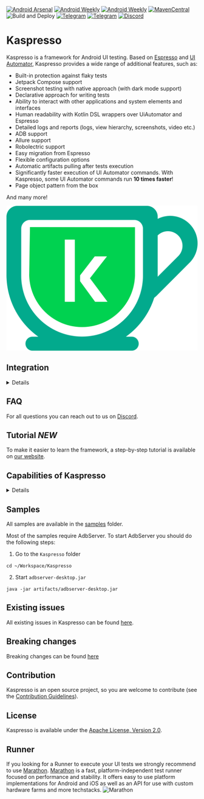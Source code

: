 
[![Android Arsenal](https://img.shields.io/badge/Android%20Arsenal-Kaspresso-green.svg?style=flat )](https://android-arsenal.com/details/1/7896)
[![Android Weekly](https://img.shields.io/badge/Android%20Weekly-383-green.svg)](http://androidweekly.net/issues/issue-383)
[![Android Weekly](https://img.shields.io/badge/Android%20Weekly-392-green.svg)](http://androidweekly.net/issues/issue-392)
[![MavenCentral](https://img.shields.io/maven-central/v/com.kaspersky.android-components/kaspresso)](https://search.maven.org/artifact/com.kaspersky.android-components/kaspresso)
![Build and Deploy](https://github.com/KasperskyLab/Kaspresso/workflows/Build%20and%20Deploy/badge.svg)
[![Telegram](https://img.shields.io/static/v1?label=Telegram&message=RU&color=0088CC)](https://t.me/kaspresso)
[![Telegram](https://img.shields.io/static/v1?label=Telegram&message=EN&color=0088CC)](https://t.me/kaspresso_en)
[![Discord](https://img.shields.io/discord/1152145101825527839?label=discord&labelColor=7289da&style=flat)](https://discord.com/invite/hFMC5NQU)

# Kaspresso

Kaspresso is a framework for Android UI testing. Based on [Espresso](https://developer.android.com/training/testing/espresso) and [UI
Automator](https://developer.android.com/training/testing/ui-automator), Kaspresso provides a wide range of additional features, such as:

* Built-in protection against flaky tests
* Jetpack Compose support
* Screenshot testing with native approach (with dark mode support)
* Declarative approach for writing tests
* Ability to interact with other applications and system elements and interfaces
* Human readability with Kotlin DSL wrappers over UiAutomator and Espresso
* Detailed logs and reports (logs, view hierarchy, screenshots, video etc.)
* ADB support
* Allure support
* Robolectric support
* Easy migration from Espresso
* Flexible configuration options
* Automatic artifacts pulling after tests execution
* Significantly faster execution of UI Automator commands. With Kaspresso, some UI Automator commands run **10 times faster**!
* Page object pattern from the box

And many more!

<img src="kaspresso.png" alt="Kaspresso"/>

## Integration
<details><summary>Details</summary>

To integrate Kaspresso into your project:
1. If the `mavenCentral` repository does not exist, include it to your root `build.gradle` file:

```groovy
allprojects {
    repositories {
        mavenCentral()
    }
}
```

2. Add a dependency to `build.gradle`:

```groovy
dependencies {
    androidTestImplementation 'com.kaspersky.android-components:kaspresso:<latest_version>'
    // Allure support
    androidTestImplementation "com.kaspersky.android-components:kaspresso-allure-support:<latest_version>"
    // Jetpack Compose support
    androidTestImplementation "com.kaspersky.android-components:kaspresso-compose-support:<latest_version>"
}
```

To try out the cutting edge kaspresso updates before an official release add a "-SNAPHOT" postfix to the latest Kaspresso version e.g.
```groovy
dependencies {
    androidTestImplementation 'com.kaspersky.android-components:kaspresso:<latest_version>-SNAPSHOT'
}
```

If you are still using the old Android Support libraries, we strongly recommend to migrate to AndroidX.

The last version with Android Support libraries is:

```groovy
dependencies {
    androidTestImplementation 'com.kaspersky.android-components:kaspresso:1.0.1-support'
}
```

</details>

## FAQ
For all questions you can reach out to us on [Discord](https://kas.pr/gh_discord).

## Tutorial *NEW*
To make it easier to learn the framework, a step-by-step tutorial is available on [our website](https://kasperskylab.github.io/Kaspresso/Tutorial/).

## Capabilities of Kaspresso

<details><summary>Details</summary>

### Readability
<details><summary>Details</summary>
We like the syntax that [Kakao](https://github.com/KakaoCup/Kakao) applies to write UI tests. This wrapper over Espresso uses the Kotlin DSL approach, that makes the code
significantly shorter and more readable. See the difference:

**Espresso**:
```kotlin
@Test
fun testFirstFeature() {
    onView(withId(R.id.toFirstFeature))
        .check(ViewAssertions.matches(
               ViewMatchers.withEffectiveVisibility(
                       ViewMatchers.Visibility.VISIBLE)))
    onView(withId(R.id.toFirstFeature)).perform(click())
}
```
**Kakao**:
```kotlin
@Test
fun testFirstFeature() {
    mainScreen {
        toFirstFeatureButton {
            isVisible()
            click()
        }
    }
}
```
We used the same approach to develop our own wrapper over UI Automator, and we called it *Kautomator*. Take a look at the code below:

**UI Automator**:
```kotlin
val instrumentation: Instrumentation = InstrumentationRegistry.getInstrumentation()
val uiDevice = UiDevice.getInstance(instrumentation)
val uiObject = uiDevice.wait(
    Until.findObject(
        By.res(
            "com.kaspersky.kaspresso.sample_kautomator",
            "editText"
        )
    ),
    2_000
)
uiObject.text = "Kaspresso"
assertEquals(uiObject.text, "Kaspresso")
```
**Kautomator**:
```kotlin
MainScreen {
    simpleEditText {
        replaceText("Kaspresso")
        hasText("Kaspresso")
    }
}
```
Since Kakao and Kautomator provide almost identical APIs, you don’t have to care about what is under the hood of your tests, either Espresso or UI Automator. With Kaspresso, you write tests in the same style for both.

However, Kakao and Kautomator themselves don't help you to see the relation between the test and the corresponding test case. Also, a long test often becomes a giant piece of code that is impossible to split into smaller parts.
That's why we have created an additional Kotlin DSL that allows you to read your test more easily.

See the example below:

```kotlin
@Test
fun shouldPassOnNoInternetScanTest() =
    beforeTest {
        activityTestRule.launchActivity(null)
        // some things with the state
    }.afterTest {
        // some things with the state
    }.run {
        step("Open Simple Screen") {
            MainScreen {
                nextButton {
                    isVisible()
                    click()
                }
            }
        }
        step("Click button_1 and check button_2") {
            SimpleScreen {
                button1 {
                    click()
                }
                button2 {
                    isVisible()
                }
            }
        }
        step("Click button_2 and check edit") {
            SimpleScreen {
                button2 {
                    click()
                }
                edit {
                    flakySafely(timeoutMs = 7000) { isVisible() }
                    hasText(R.string.text_edit_text)
                }
            }
        }
        step("Check all possibilities of edit") {
            scenario(
                CheckEditScenario()
            )
        }
    }
```

</details>

### Stability

<details><summary>Details</summary>

Sometimes your UI test passes ten times, then breaks on the eleventh attempt for some mysterious reason. It’s called *flakiness*.

The most popular reason for flakiness is the instability of the UI tests libraries, such as Espresso and UI Automator. To eliminate this instability, Kaspresso uses DSL wrappers and [interceptors](#Interceptors).

</details>

### UI test libraries acceleration

<details><summary>Details</summary>

Let’s watch some short video that shows the difference between the original UI Automator (on the right) and the accelerated one (on the left).

![](https://habrastorage.org/webt/ti/kv/ki/tikvkij1vjesnacrxqm-lk0coly.gif)

Here is [a short explanation](https://kasperskylab.github.io/Kaspresso/Wiki/Kautomator-wrapper_over_UI_Automator/#accelerate-ui-automator) of why it is possible.

</details>

### Interceptors

<details><summary>Details</summary>

We developed [Kaspresso behavior interceptors](https://kasperskylab.github.io/Kaspresso/Wiki/Kaspresso_configuration/#some-words-about-behavior-interceptors) on the base of [Kakao/Kautomator
Interceptors](https://kasperskylab.github.io/Kaspresso/Wiki/Kaspresso_configuration/#kaspresso-interceptors-based-on-kakaokautomator-interceptors) to catch failures.

Thanks to interceptors, you can do a lot of useful things, such as:

* add custom actions to each framework operation like writing a log or taking a screenshot;
* overcome flaky operations by re-running failed actions, scrolling the parent layout or closing the android system dialog;

and many more (see [the manual](https://kasperskylab.github.io/Kaspresso/Wiki/Kaspresso_configuration/#kaspresso-interceptors-based-on-kakaokautomator-interceptors)).

</details>

### Writing readable logs

<details><summary>Details</summary>

Kaspresso writes its own logs, detailed and readable:

<img src="https://habrastorage.org/webt/03/nn/qg/03nnqgupdqnwa_i4jwyz1uqq6r0.png" />
<img src="https://habrastorage.org/webt/tq/az/3v/tqaz3vjsgpw0-ivylrfbnuqyiqa.png" />

</details>

### Ability to call ADB commands

<details><summary>Details</summary>

Espresso and UI Automator don't allow to call ADB commands from inside a test. To fix this problem, we developed AdbServer (see the [wiki](https://kasperskylab.github.io/Kaspresso/Wiki/Executing_adb_commands/)).

</details>

### Ability to work with Android System

<details><summary>Details</summary>

You can use Kaspresso classes to work with Android System.

For example, with the ```Device``` class you can:

* push/pull files,
* enable/disable network,
* give permissions like a user does,
* emulate phone calls,
* take screenshots,
* enable/disable GPS,
* set geolocation,
* enable/disable accessibility,
* change the app language,
* collect and parse the logcat output.

(see more about the [Device class](https://kasperskylab.github.io/Kaspresso/Wiki/Working_with_Android_OS/)).

</details>

### Features screenshotting

<details><summary>Details</summary>

If you develop an application that is available across the world, you have to *localize* it into different languages. When UI is localized, it’s important for the translator to see the context of a word or a phrase, that is the specific screen.

With Kaspresso, translators can automatically take a screenshot of any screen. It’s incredibly fast, even for legacy screens, and you don't have to refactor or mock anything (see [the manual](https://kasperskylab.github.io/Kaspresso/Wiki/Screenshot_tests/)).

</details>

### Configurability

<details><summary>Details</summary>

You can tune any part of Kaspresso (read [more](https://kasperskylab.github.io/Kaspresso/Wiki/Kaspresso_configuration/)).

</details>

### Robolectric support

<details><summary>Details</summary>

You can run your UI-tests on the JVM environment. Additionally, almost all interceptors improving stability, readability and other will work.
Read [more](https://kasperskylab.github.io/Kaspresso/Wiki/Kaspresso_Robolectric/).

</details>

### Allure support

<details><summary>Details</summary>

Kaspresso can generate very detailed Allure-reports for each test:
![](https://habrastorage.org/webt/tq/t7/ch/tqt7chcdczrgduhoukqhx1ertfc.png)
More information is available [here](https://kasperskylab.github.io/Kaspresso/Wiki/Kaspresso_Allure/).

</details>

### Jetpack Compose support
<details><summary>Details</summary>

Now, you can write your Kaspresso tests for Jetpack Compose screens! DSL and all principles are the same.
So, you will not see any difference between tests for View screens and for Compose screens.
More information is available [here](https://kasperskylab.github.io/Kaspresso/Wiki/Jetpack_Compose/).

</details>
</details>

## Samples
All samples are available in the [samples](https://github.com/KasperskyLab/Kaspresso/tree/master/samples) folder.

Most of the samples require AdbServer. To start AdbServer you should do the following steps:

1. Go to the `Kaspresso` folder
```
cd ~/Workspace/Kaspresso
```
2. Start `adbserver-desktop.jar`
```
java -jar artifacts/adbserver-desktop.jar
```

## Existing issues
All existing issues in Kaspresso can be found [here](https://kasperskylab.github.io/Kaspresso/Issues/).

## Breaking changes
Breaking changes can be found [here](https://kasperskylab.github.io/Kaspresso/Home/Breaking-changes/)

## Contribution
Kaspresso is an open source project, so you are welcome to contribute (see the [Contribution Guidelines](https://kasperskylab.github.io/Kaspresso/Home/Contribution_guide/)).

## License
Kaspresso is available under the [Apache License, Version 2.0](https://github.com/KasperskyLab/Kaspresso/blob/master/LICENSE).

## Runner
If you looking for a Runner to execute your UI tests we strongly recommend to use [Marathon](https://github.com/MarathonLabs/marathon). [Marathon](https://github.com/MarathonLabs/marathon) is a fast, platform-independent test runner focused on performance and stability. It offers easy to use platform implementations for Android and iOS as well as an API for use with custom hardware farms and more techstacks.
<img src="marathon-banner.svg" alt="Marathon"/>

